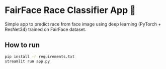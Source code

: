 # FairFace Race Classifier App 🚀

Simple app to predict race from face image using deep learning (PyTorch + ResNet34) trained on FairFace dataset.

## How to run

```bash
pip install -r requirements.txt
streamlit run app.py
